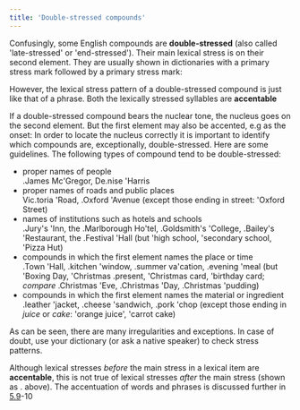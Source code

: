 ```yaml
---
title: 'Double-stressed compounds'
---
```


<script>
  import Audio from '$lib/Audio.svelte'
  import AudioWrapper from '$lib/AudioWrapper.svelte'
  import Naudio from '$lib/Naudio.svelte'
</script>

Confusingly, some English compounds are **double-stressed** (also called 'late-stressed' or 'end-stressed'). Their main lexical stress is on their second element. They are usually shown in dictionaries with a primary stress mark followed by a primary stress mark:
<Naudio
  sentence=".Christmas 'Eve', .Town 'Hall, .gold 'ring, .ham 'sandwich."
  nuclei="{['']}" 
/>

However, the lexical stress pattern of a double-stressed compound is just like that of a phrase. Both the lexically stressed syllables are **accentable**

If a double-stressed compound bears the nuclear tone, the nucleus goes on the second element. But the first element may also be accented, e.g as the onset:
<Naudio
  sentence="It was *Christmas 'Eve. <br>
  There are some *ham 'sandwiches."
  nuclei="{['Eve', 'sand']}" 
/>
In order to locate the nucleus correctly it is important to identify which compounds are, exceptionally, double-stressed. Here are some guidelines. The following types of compound tend to be double-stressed:

- proper names of people <br>
  .James Mc'Gregor, De.nise 'Harris
- proper names of roads and public places <br>
  Vic.toria 'Road, .Oxford 'Avenue (except those ending in street: 'Oxford Street)
- names of institutions such as hotels and schools <br>
  .Jury's 'Inn, the .Marlborough Ho'tel, .Goldsmith's 'College, .Bailey's 'Restaurant, the .Festival 'Hall (but 'high school, 'secondary school, 'Pizza Hut)
- compounds in which the first element names the place or time <br>
  .Town 'Hall, .kitchen 'window, .summer va'cation, .evening 'meal
  (but 'Boxing Day, 'Christmas .present, 'Christmas card, 'birthday card;
  <em>compare</em> .Christmas 'Eve, .Christmas 'Day, .Christmas 'pudding)
- compounds in which the first element names the material or ingredient <br>
  .leather 'jacket, .cheese 'sandwich, .pork 'chop (except those ending in _juice_ or _cake_: 'orange juice', 'carrot cake)

As can be seen, there are many irregularities and exceptions. In case of doubt, use your dictionary (or ask a native speaker) to check stress patterns.

Although lexical stresses _before_ the main stress in a lexical item are **accentable**, this is not true of lexical stresses _after_ the main stress (shown as . above). The accentuation of words and phrases is discussed further in [5.9](/chapter5/5.9)-10
